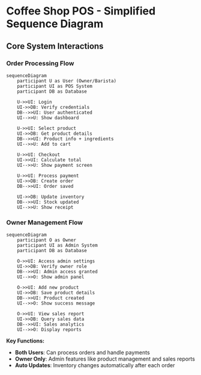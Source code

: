 # Coffee Shop POS - Simplified Sequence Diagram

## Core System Interactions

### Order Processing Flow
```mermaid
sequenceDiagram
    participant U as User (Owner/Barista)
    participant UI as POS System
    participant DB as Database

    U->>UI: Login
    UI->>DB: Verify credentials
    DB-->>UI: User authenticated
    UI-->>U: Show dashboard

    U->>UI: Select product
    UI->>DB: Get product details
    DB-->>UI: Product info + ingredients
    UI-->>U: Add to cart

    U->>UI: Checkout
    UI->>UI: Calculate total
    UI-->>U: Show payment screen

    U->>UI: Process payment
    UI->>DB: Create order
    DB-->>UI: Order saved
    
    UI->>DB: Update inventory
    DB-->>UI: Stock updated
    UI-->>U: Show receipt
```

### Owner Management Flow
```mermaid
sequenceDiagram
    participant O as Owner
    participant UI as Admin System
    participant DB as Database

    O->>UI: Access admin settings
    UI->>DB: Verify owner role
    DB-->>UI: Admin access granted
    UI-->>O: Show admin panel

    O->>UI: Add new product
    UI->>DB: Save product details
    DB-->>UI: Product created
    UI-->>O: Show success message

    O->>UI: View sales report
    UI->>DB: Query sales data
    DB-->>UI: Sales analytics
    UI-->>O: Display reports
```

**Key Functions:**
- **Both Users**: Can process orders and handle payments
- **Owner Only**: Admin features like product management and sales reports
- **Auto Updates**: Inventory changes automatically after each order